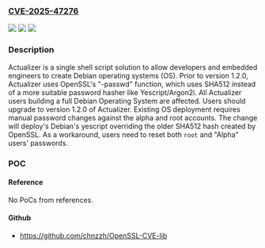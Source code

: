 ### [CVE-2025-47276](https://cve.mitre.org/cgi-bin/cvename.cgi?name=CVE-2025-47276)
![](https://img.shields.io/static/v1?label=Product&message=Actualizer&color=blue)
![](https://img.shields.io/static/v1?label=Version&message=%3C%201.2.0%20&color=brightgreen)
![](https://img.shields.io/static/v1?label=Vulnerability&message=CWE-328%3A%20Use%20of%20Weak%20Hash&color=brightgreen)

### Description

Actualizer is a single shell script solution to allow developers and embedded engineers to create Debian operating systems (OS). Prior to version 1.2.0, Actualizer uses OpenSSL's  "-passwd" function, which uses SHA512 instead of a more suitable password hasher like Yescript/Argon2i. All Actualizer users building a full Debian Operating System are affected. Users should upgrade to version 1.2.0 of Actualizer. Existing OS deployment requires manual password changes against the alpha and root accounts. The change will deploy's Debian's yescript overriding the older SHA512 hash created by OpenSSL. As a workaround, users need to reset both `root` and "Alpha" users' passwords.

### POC

#### Reference
No PoCs from references.

#### Github
- https://github.com/chnzzh/OpenSSL-CVE-lib

